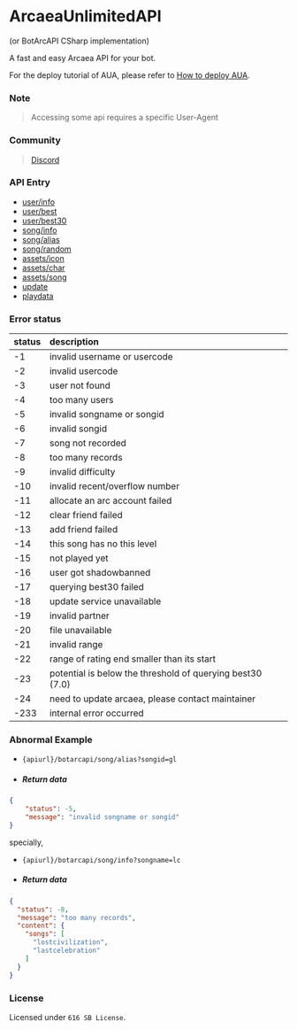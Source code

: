 # ArcaeaUnlimitedAPI

(or BotArcAPI CSharp implementation)

A fast and easy Arcaea API for your bot.

For the deploy tutorial of AUA, please refer to [How to deploy AUA](/deploy.md).

### Note

> Accessing some api requires a specific User-Agent

### Community

> [Discord](https://discord.gg/4wSjfYpnY5)

### API Entry

+ [user/info](/user/userinfo.md)
+ [user/best](/user/userbest.md)
+ [user/best30](/user/userbest30.md)
+ [song/info](/song/songinfo.md)
+ [song/alias](/song/songalias.md)
+ [song/random](/song/songrandom.md)
+ [assets/icon](/assets/iconassets.md)
+ [assets/char](/assets/charassets.md)
+ [assets/song](/assets/songassets.md)
+ [update](/others/update.md)
+ [playdata](/others/playdata.md)

### Error status

| status | description                                               |
|:-------|:----------------------------------------------------------|
| -1     | invalid username or usercode                              |  
| -2     | invalid usercode                                          |  
| -3     | user not found                                            |  
| -4     | too many users                                            |  
| -5     | invalid songname or songid                                |  
| -6     | invalid songid                                            |  
| -7     | song not recorded                                         |  
| -8     | too many records                                          |  
| -9     | invalid difficulty                                        |  
| -10    | invalid recent/overflow number                            |  
| -11    | allocate an arc account failed                            |  
| -12    | clear friend failed                                       |  
| -13    | add friend failed                                         |  
| -14    | this song has no this level                               |  
| -15    | not played yet                                            |  
| -16    | user got shadowbanned                                     |
| -17    | querying best30 failed                                    |  
| -18    | update service unavailable                                |  
| -19    | invalid partner                                           |  
| -20    | file unavailable                                          |  
| -21    | invalid range                                             | 
| -22    | range of rating end smaller than its start                |
| -23    | potential is below the threshold of querying best30 (7.0) |  
| -24    | need to update arcaea, please contact maintainer          |  
| -233   | internal error occurred                                   |  

### Abnormal Example

+ `{apiurl}/botarcapi/song/alias?songid=gl`

+ ##### Return data

```json
{
    "status": -5,
    "message": "invalid songname or songid"
}
```

specially,

+ `{apiurl}/botarcapi/song/info?songname=lc`

+ ##### Return data

```json
{
  "status": -8,
  "message": "too many records",
  "content": {
    "songs": [
      "lostcivilization",
      "lastcelebration"
    ]
  }
}
```

### License

Licensed under `616 SB License`.

